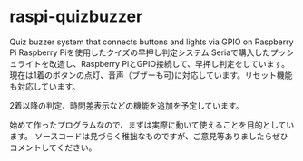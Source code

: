 # raspi-quizbuzzer
Quiz buzzer system that connects buttons and lights via GPIO on Raspberry Pi
Raspberry Piを使用したクイズの早押し判定システム
Seriaで購入したプッシュライトを改造し、Raspberry PiとGPIO接続して、早押し判定をしています。
現在は1着のボタンの点灯、音声（ブザーも可)に対応しています。リセット機能も対応しています。

2着以降の判定、時間差表示などの機能を追加を予定しています。

始めて作ったプログラムなので、まずは実際に動いて使えることを目的としています。
ソースコードは見づらく稚拙なものですが、ご意見等ありましたらぜひコメントしてください。